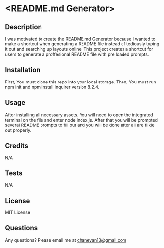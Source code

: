# <README.md Generator>

## Description
I was motivated to create the README.md Generator because I wanted to make a shortcut when generating a README file instead of tediously typing it out and searching up layouts online. This project creates a shortcut for users to generate a proffesional README file with pre loaded prompts.


## Installation
First, You must clone this repo into your local storage. Then, You must run npm init and npm install inquirer version 8.2.4.


## Usage
After installing all necessary assets. You will need to open the integrated terminal on the file and enter node index.js. After that you will be prompted several README prompts to fill out and you will be done after all are filkle out properly. 


## Credits
N/A


## Tests
N/A


## License
MIT License

## Questions
Any questions? Please email me at chanevan13@gmail.com
